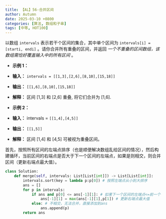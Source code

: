 ```yaml
---
title: 【AL】56-合并区间
author: Autumn
date: 2025-03-10 +0800
categories: [算法, 数组和子串]
tags: [中等, HOT100]
---
```


以数组 `intervals` 表示若干个区间的集合，其中单个区间为 `intervals[i] = [starti, endi]` 。请你合并所有重叠的区间，并返回 _一个不重叠的区间数组，该数组需恰好覆盖输入中的所有区间_ 。

- **示例 1：**
- **输入：** `intervals = [[1,3],[2,6],[8,10],[15,18]]`
- **输出：** `[[1,6],[8,10],[15,18]]`
- **解释：** 区间 [1,3] 和 [2,6] 重叠, 将它们合并为 [1,6].

- **示例 2：**
- **输入：** intervals = `[[1,4],[4,5]]`
- **输出：** `[[1,5]]`
- **解释：** 区间 [1,4] 和 [4,5] 可被视为重叠区间。


首先，按照所有区间的左端点排序（也是顺便解决数组乱给区间的情况），然后构建循环，当前区间的右端点是否大于下一个区间的左端点，如果是则相交，则合并区间（更新右端点最大值）。

```python
class Solution:
    def merge(self, intervals: List[List[int]]) -> List[List[int]]:
        intervals.sort(key = lambda p:p[0]) # 按照左端点从小到大排序
        ans = []
        for p in intervals:
            if ans and p[0] <= ans[-1][1]: # 如果下一个区间的左端点<=前一个区间的右端点，即相交，可以合并
                ans[-1][1] = max(ans[-1][1],p[1]) # 更新右端点最大值
            else: # 不相交，无法合并，直接添加到ans
                ans.append(p)
        return ans 
```


